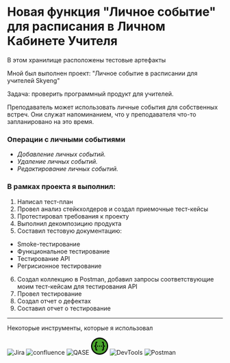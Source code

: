 # Новая функция "Личное событие" для расписания в Личном Кабинете Учителя
В этом хранилище расположены тестовые артефакты

Мной был выполнен проект: "Личное событие в расписании для учителей Skyeng"


Задача: проверить программный продукт для учителей. 

Преподаватель может использовать личные события для собственных встреч.
Они служат напоминанием, что у преподавателя что-то запланировано на это время.

### **Операции с личными событиями**

- *Добавление личных событий.*
- *Удаление личных событий.*
- *Редактирование личных событий.*

### В рамках проекта я выполнил:

1. Написал тест-план
2. Провел анализ стейкхолдеров и создал приемочные тест-кейсы
3. Протестировал требования к проекту
4. Выполнил декомпозицию продукта
5. Составил тестовую документацию:
* Smoke-тестирование
* Функциональное тестирование
* Тестирование API
* Регрисионное тестирование
6. Создал коллекцию в Postman, добавил запросы соответствующие моим тест-кейсам для тестирования API 
6. Провел тестирование 
7. Создал отчет о дефектах
8. Составил отчет о тестирование

--- 
Некоторые инструменты, которые я использовал 

<div id="badges">
<a>
    <img src="https://cdn.jsdelivr.net/gh/devicons/devicon/icons/jira/jira-original-wordmark.svg" title="Jira" alt="Jira" width="40" height="40" />
</a>
<a>
    <img src="https://cdn.jsdelivr.net/gh/devicons/devicon/icons/confluence/confluence-original-wordmark.svg" title="Confluence" alt="confluence" width="40" height="40" />
  </a>
<a>
    <img src="https://camo.githubusercontent.com/e93660f5d9f2fe291238283cbdf9bf06af1330a9538bda9103e26a8b1c0b809d/68747470733a2f2f6c756e61312e636f2f6562303138372e706e67" title="QASE" alt="QASE" width="40" height="40" />
  </a>
<a>
    <img src="https://raw.githubusercontent.com/caputomarcos/node-red-contrib-swagger-js/master/icons/swagger.svg" title="Swagger" alt="Swagger" width="40" height="40" />
  </a>
<a>
    <img src="https://camo.githubusercontent.com/9813d72017411187fcfa59bbfae28162affd1d3cc459988948c1605e34da55bb/68747470733a2f2f64333377756272666b69306c36382e636c6f756466726f6e742e6e65742f333862356339353361343636373336363638356435356462353564303537633836646231666335342f61306664632f7374617469632f61636165366232346439343033343736363163613930316561303766343763312f6368726f6d652d6465762d6c6f676f2d69636f6e2e706e67" title="DevTools" alt="DevTools" width="40" height="40" />
  </a>
  <a>
    <img src="https://camo.githubusercontent.com/dc4308667ce46ae0d5210ea57170259ae985cfdba81a68dfd9837474fe27ae2a/68747470733a2f2f696d672e757877696e672e636f6d2f77702d636f6e74656e742f7468656d65732f757877696e672f646f776e6c6f61642f6272616e64732d736f6369616c2d6d656469612f706f73746d616e2d69636f6e2e737667" title="Postman" alt="Postman" width="40" height="40" />
  </a>

